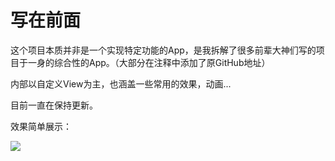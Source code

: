 # 写在前面

这个项目本质并非是一个实现特定功能的App，是我拆解了很多前辈大神们写的项目于一身的综合性的App。（大部分在注释中添加了原GitHub地址）

内部以自定义View为主，也涵盖一些常用的效果，动画...

目前一直在保持更新。

效果简单展示：

![](https://github.com/zhiaixinyang/PersonalCollect/blob/master/asd.gif)

